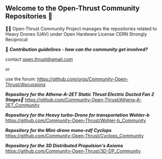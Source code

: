 ## Welcome to the Open-Thrust Community Repositories 👋
🙋‍♀️ Open-Thrust Community Project manages the repositories related to Heavy Drones (UAV) under Open Hardware License CERN Strongly Reciprocal


🌈 ***Contribution guidelines - how can the community get involved?*** 

contact open.thrust@gmail.com 

or 

use the forum: https://github.com/orgs/Community-Open-Thrust/discussions 


***Repository for the Athena-A-2ET Static Thrust Electric Ducted Fan 2 Stages🥇***
https://github.com/Community-Open-Thrust/Athena-A-2ET_Community


***Repository for the Heavy turbo-Drone for transportation Wohler-b***
https://github.com/Community-Open-Thrust/Wohler-b_Community


***Repository for the Mini-drone mono-edf Cyclops***
https://github.com/Community-Open-Thrust/Cyclops_Community


***Repository for the 3D Distributed Propulsion's Axioms***
https://github.com/Community-Open-Thrust/3D-DP_Community

 
